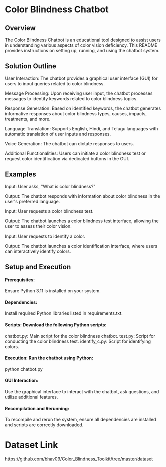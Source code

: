 # Color Blindness Chatbot

## Overview
The Color Blindness Chatbot is an educational tool designed to assist users in understanding various aspects of color vision deficiency. This README provides instructions on setting up, running, and using the chatbot system.

## Solution Outline

User Interaction: The chatbot provides a graphical user interface (GUI) for users to input queries related to color blindness.

Message Processing: Upon receiving user input, the chatbot processes messages to identify keywords related to color blindness topics.

Response Generation: Based on identified keywords, the chatbot generates informative responses about color blindness types, causes, impacts, treatments, and more.

Language Translation: Supports English, Hindi, and Telugu languages with automatic translation of user inputs and responses.

Voice Generation: The chatbot can dictate responses to users.

Additional Functionalities: Users can initiate a color blindness test or request color identification via dedicated buttons in the GUI.

## Examples

Input: User asks, "What is color blindness?"

Output: The chatbot responds with information about color blindness in the user's preferred language.


Input: User requests a color blindness test.

Output: The chatbot launches a color blindness test interface, allowing the user to assess their color vision.


Input: User requests to identify a color.

Output: The chatbot launches a color identification interface, where users can interactively identify colors.

## Setup and Execution

#### Prerequisites: 
Ensure Python 3.11 is installed on your system.

#### Dependencies: 
Install required Python libraries listed in requirements.txt.

#### Scripts: Download the following Python scripts:

  chatbot.py: Main script for the color blindness chatbot.
  test.py: Script for conducting the color blindness test.
  identify_c.py: Script for identifying colors.
  
#### Execution: Run the chatbot using Python:
python chatbot.py

#### GUI Interaction:
Use the graphical interface to interact with the chatbot, ask questions, and utilize additional features.

#### Recompilation and Rerunning: 
To recompile and rerun the system, ensure all dependencies are installed and scripts are correctly downloaded.

# Dataset Link
https://github.com/bhav09/Color_Blindness_Toolkit/tree/master/dataset
